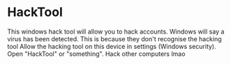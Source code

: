 # HackTool
This windows hack tool will allow you to hack accounts.
Windows will say a virus has been detected. This is because they don't recognise the hacking tool Allow the hacking tool on this device in settings (Windows security). Open "HackTool" or "something". Hack other computers lmao

